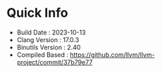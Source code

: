 # Quick Info
* Build Date : 2023-10-13
* Clang Version : 17.0.3
* Binutils Version : 2.40
* Compiled Based : https://github.com/llvm/llvm-project/commit/37b79e77
